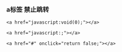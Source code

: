 ### a标签 禁止跳转
```
<a href="javascript:void(0);"></a>

<a href="javascript:;"></a>
```

```
<a href="#" onclick="return false;"></a>
```